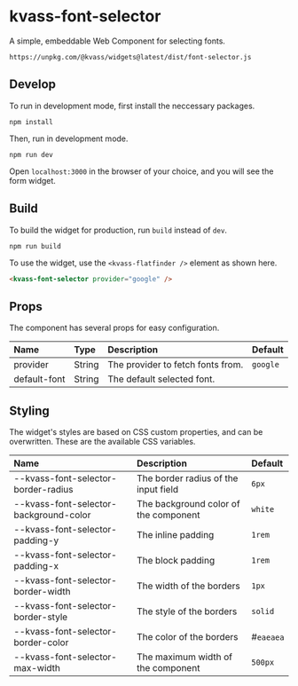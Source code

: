 # kvass-font-selector

A simple, embeddable Web Component for selecting fonts.

`https://unpkg.com/@kvass/widgets@latest/dist/font-selector.js`

## Develop

To run in development mode, first install the neccessary packages.

```
npm install
```

Then, run in development mode.

```
npm run dev
```

Open `localhost:3000` in the browser of your choice, and you will see the form widget.

## Build

To build the widget for production, run `build` instead of `dev`.

```
npm run build
```

To use the widget, use the `<kvass-flatfinder />` element as shown here.

```html
<kvass-font-selector provider="google" />
```

## Props

The component has several props for easy configuration.

| Name         | Type   | Description                       | Default  |
| :----------- | :----- | :-------------------------------- | :------- |
| provider     | String | The provider to fetch fonts from. | `google` |
| default-font | String | The default selected font.        |          |

## Styling

The widget's styles are based on CSS custom properties, and can be overwritten.
These are the available CSS variables.

| Name                                   | Description                           | Default   |
| :------------------------------------- | :------------------------------------ | :-------- |
| --kvass-font-selector-border-radius    | The border radius of the input field  | `6px`     |
| --kvass-font-selector-background-color | The background color of the component | `white`   |
| --kvass-font-selector-padding-y        | The inline padding                    | `1rem`    |
| --kvass-font-selector-padding-x        | The block padding                     | `1rem`    |
| --kvass-font-selector-border-width     | The width of the borders              | `1px`     |
| --kvass-font-selector-border-style     | The style of the borders              | `solid`   |
| --kvass-font-selector-border-color     | The color of the borders              | #`eaeaea` |
| --kvass-font-selector-max-width        | The maximum width of the component    | `500px`   |
